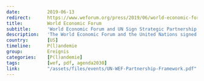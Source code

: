 ```yaml
---
date:          2019-06-13
redirect:      https://www.weforum.org/press/2019/06/world-economic-forum-and-un-sign-strategic-partnership-framework
title:         World Economic Forum
subtitle:      'World Economic Forum and UN Sign Strategic Partnership Framework'
description:   'The World Economic Forum and the United Nations signed a Strategic Partnership Framework outlining areas of cooperation to deepen institutional engagement and jointly accelerate the implementation of the 2030 Agenda for Sustainable Development.'
country:       [US]
timeline:      P(l)andemie
group:         Ereignis
categories:    [P(l)andemie]
tags:          [wef, pdf, agenda2030]
link:          "/assets/files/events/UN-WEF-Partnership-Framework.pdf"
---
```

<object data="{{ page.link }}" style='height:calc(100vh - 400px); width: 100%' type='application/pdf'></object>
